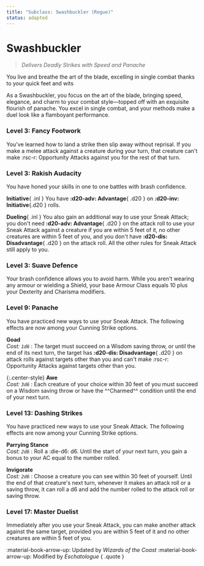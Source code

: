 ```yaml
---
title: "Subclass: Swashbuckler (Rogue)"
status: adapted
---
```


<p style="display:none">
Delivers Deadly Strikes with Speed and Panache
</p>

# Swashbuckler

> *Delivers Deadly Strikes with Speed and Panache*

You live and breathe the art of the blade, excelling in single combat thanks to your quick feet and wits

As a Swashbuckler, you focus on the art of the blade, bringing speed, elegance, and charm to your combat style—topped off with an exquisite flourish of panache. You excel in single combat, and your methods make a duel look like a flamboyant performance.

### Level 3: Fancy Footwork

You've learned how to land a strike then slip away without reprisal. If you make a melee attack against a creature during your turn, that creature can't make :rsc-r: Opportunity Attacks against you for the rest of that turn. 
 
### Level 3: Rakish Audacity

You have honed your skills in one to one battles with brash confidence.

**Initiative**{ .inl } You have **:d20-adv: Advantage**{ .d20 } on **:d20-inv: Initiative**{.d20 } rolls.

**Dueling**{ .inl } You also gain an additional way to use your Sneak Attack; you don't need **:d20-adv: Advantage**{ .d20 } on the attack roll to use your Sneak Attack against a creature if you are within 5 feet of it, no other creatures are within 5 feet of you, and you don't have **:d20-dis: Disadvantage**{ .d20 } on the attack roll. All the other rules for Sneak Attack still apply to you. 

### Level 3: Suave Defence

Your brash confidence allows you to avoid harm. While you aren't wearing any armour or wielding a Shield, your base Armour Class equals 10 plus your Dexterity and Charisma modifiers.

### Level 9: Panache

You have practiced new ways to use your Sneak Attack. The following effects are now among your Cunning Strike options.

**Goad** <br>_Cost: `1d6`_
:   The target must succeed on a Wisdom saving throw, or until the end of its next turn, the target has **:d20-dis: Disadvantage**{ .d20 } on attack rolls against targets other than you and can't make :rsc-r: Opportunity Attacks against targets other than you.

{:.center-style}
**Awe** <br>_Cost: `3d6`_
:   Each creature of your choice within 30 feet of you must succeed on a Wisdom saving throw or have the ^^Charmed^^ condition until the end of your next turn.

### Level 13: Dashing Strikes

You have practiced new ways to use your Sneak Attack. The following effects are now among your Cunning Strike options.

**Parrying Stance** <br>_Cost: `2d6`_
:   Roll a :die-d6: d6. Until the start of your next turn, you gain a bonus to your AC equal to the number rolled.

**Invigorate** <br>_Cost: `2d6`_
:   Choose a creature you can see within 30 feet of yourself. Until the end of that creature's next turn, whenever it makes an attack roll or a saving throw, it can roll a d6 and add the number rolled to the attack roll or saving throw.

### Level 17: Master Duelist

Immediately after you use your Sneak Attack, you can make another attack against the same target, provided you are within 5 feet of it and no other creatures are within 5 feet of you.

:material-book-arrow-up: Updated by *Wizards of the Coast* :material-book-arrow-up: Modified by *Eschatologue*
{ .quote }